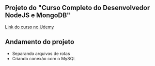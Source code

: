 ## Projeto do "Curso Completo do Desenvolvedor NodeJS e MongoDB"

[Link do curso no Udemy](https://www.udemy.com/curso-completo-do-desenvolvedor-nodejs/)

## Andamento do projeto

* Separando arquivos de rotas
* Criando conexão com o MySQL
